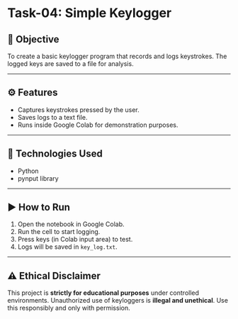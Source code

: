 # Task-04: Simple Keylogger

## 📌 Objective
To create a basic keylogger program that records and logs keystrokes. The logged keys are saved to a file for analysis.

---

## ⚙️ Features
- Captures keystrokes pressed by the user.
- Saves logs to a text file.
- Runs inside Google Colab for demonstration purposes.

---

## 🚀 Technologies Used
- Python
- pynput library

---

## ▶️ How to Run
1. Open the notebook in Google Colab.
2. Run the cell to start logging.
3. Press keys (in Colab input area) to test.
4. Logs will be saved in `key_log.txt`.

---

## ⚠️ Ethical Disclaimer
This project is **strictly for educational purposes** under controlled environments. Unauthorized use of keyloggers is **illegal and unethical**. Use this responsibly and only with permission.
